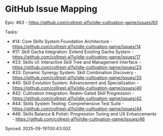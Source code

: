 # GitHub Issue Mapping

Epic: #63 - https://github.com/collrest-a11y/idle-cultivation-game/issues/63

Tasks:
- #14: Core Skills System Foundation Architecture - https://github.com/collrest-a11y/idle-cultivation-game/issues/14
- #17: Skill Gacha Integration: Extend Existing Gacha System - https://github.com/collrest-a11y/idle-cultivation-game/issues/17
- #23: Skills UI: Interactive Skill Tree and Management Interface - https://github.com/collrest-a11y/idle-cultivation-game/issues/23
- #33: Dynamic Synergy System: Skill Combination Discovery - https://github.com/collrest-a11y/idle-cultivation-game/issues/33
- #40: Skill Evolution System: Advancement and Specialization - https://github.com/collrest-a11y/idle-cultivation-game/issues/40
- #42: Cultivation Integration: Realm-Gated Skill Progression - https://github.com/collrest-a11y/idle-cultivation-game/issues/42
- #44: Skills System Testing: Comprehensive Test Suite - https://github.com/collrest-a11y/idle-cultivation-game/issues/44
- #46: Skills Balance & Polish: Progression Tuning and UX Enhancements - https://github.com/collrest-a11y/idle-cultivation-game/issues/46

Synced: 2025-09-19T00:43:00Z